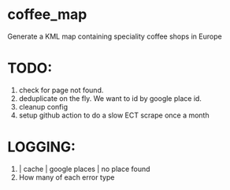 # coffee_map
Generate a KML map containing speciality coffee shops in Europe

# TODO:
1. check for page not found.
1. deduplicate on the fly. We want to id by google place id.
1. cleanup config
1. setup github action to do a slow ECT scrape once a month

# LOGGING:

1. | cache | google places | no place found 
1. How many of each error type
